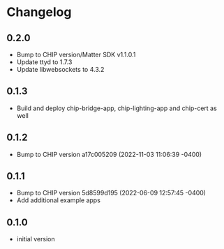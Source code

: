 # Changelog

## 0.2.0

- Bump to CHIP version/Matter SDK v1.1.0.1
- Update ttyd to 1.7.3
- Update libwebsockets to 4.3.2

## 0.1.3

- Build and deploy chip-bridge-app, chip-lighting-app and chip-cert as well

## 0.1.2

- Bump to CHIP version a17c005209 (2022-11-03 11:06:39 -0400)

## 0.1.1

- Bump to CHIP version 5d8599d195 (2022-06-09 12:57:45 -0400)
- Add additional example apps

## 0.1.0

- initial version

